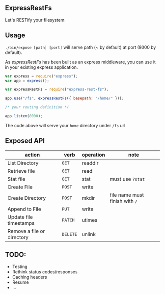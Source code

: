 ## ExpressRestFs

Let's RESTify your filesystem

## Usage

`./bin/expose [path] [port]` will serve path (~ by default) at port (8000 by default).

As _expressRestFs_ has been built as an express middleware, you can use it in your existing express application.

```javascript
var express = require("express");
var app = express();

var expressRestFs = require("express-rest-fs");

app.use("/fs", expressRestFs({ basepath: "/home/" }));

/* your routing definition */

app.listen(8000);
```

The code above will serve your `home` directory under `/fs` url.

## Exposed API

| action                     | verb     | operation | note                           |
| -------------------------- | -------- | --------- | ------------------------------ |
| List Directory             | `GET`    | readdir   |
| Retrieve file              | `GET`    | read      |
| Stat file                  | `GET`    | stat      | must use `?stat`               |
| Create File                | `POST`   | write     |
| Create Directory           | `POST`   | mkdir     | file name must finish with `/` |
| Append to File             | `PUT`    | write     |
| Update file timestamps     | `PATCH`  | utimes    |
| Remove a file or directory | `DELETE` | unlink    |

## TODO:

- Testing
- Rethink status codes/responses
- Caching headers
- Resume
- ...
